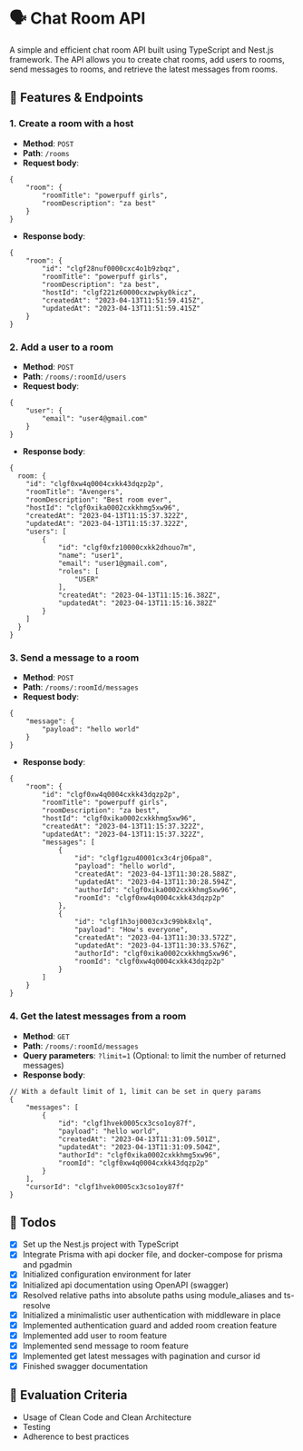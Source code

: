 # 🗣️ Chat Room API

A simple and efficient chat room API built using TypeScript and Nest.js framework. The API allows you to create chat rooms, add users to rooms, send messages to rooms, and retrieve the latest messages from rooms.

## 🚀 Features & Endpoints

### 1. Create a room with a host

- **Method**: `POST`
- **Path**: `/rooms`
- **Request body**:

```
{
    "room": {
        "roomTitle": "powerpuff girls",
        "roomDescription": "za best"
    }
}
```

- **Response body**:

```
{
    "room": {
        "id": "clgf28nuf0000cxc4o1b9zbqz",
        "roomTitle": "powerpuff girls",
        "roomDescription": "za best",
        "hostId": "clgf221z60000cxzwpky0kicz",
        "createdAt": "2023-04-13T11:51:59.415Z",
        "updatedAt": "2023-04-13T11:51:59.415Z"
    }
}
```

### 2. Add a user to a room

- **Method**: `POST`
- **Path**: `/rooms/:roomId/users`
- **Request body**:

```
{
    "user": {
        "email": "user4@gmail.com"
    }
}
```

- **Response body**:

```
{
  room: {
    "id": "clgf0xw4q0004cxkk43dqzp2p",
    "roomTitle": "Avengers",
    "roomDescription": "Best room ever",
    "hostId": "clgf0xika0002cxkkhmg5xw96",
    "createdAt": "2023-04-13T11:15:37.322Z",
    "updatedAt": "2023-04-13T11:15:37.322Z",
    "users": [
        {
            "id": "clgf0xfz10000cxkk2dhouo7m",
            "name": "user1",
            "email": "user1@gmail.com",
            "roles": [
                "USER"
            ],
            "createdAt": "2023-04-13T11:15:16.382Z",
            "updatedAt": "2023-04-13T11:15:16.382Z"
        }
    ]
  }
}
```

### 3. Send a message to a room

- **Method**: `POST`
- **Path**: `/rooms/:roomId/messages`
- **Request body**:

```
{
    "message": {
        "payload": "hello world"
    }
}
```

- **Response body**:

```
{
    "room": {
        "id": "clgf0xw4q0004cxkk43dqzp2p",
        "roomTitle": "powerpuff girls",
        "roomDescription": "za best",
        "hostId": "clgf0xika0002cxkkhmg5xw96",
        "createdAt": "2023-04-13T11:15:37.322Z",
        "updatedAt": "2023-04-13T11:15:37.322Z",
        "messages": [
            {
                "id": "clgf1gzu40001cx3c4rj06pa8",
                "payload": "hello world",
                "createdAt": "2023-04-13T11:30:28.588Z",
                "updatedAt": "2023-04-13T11:30:28.594Z",
                "authorId": "clgf0xika0002cxkkhmg5xw96",
                "roomId": "clgf0xw4q0004cxkk43dqzp2p"
            },
            {
                "id": "clgf1h3oj0003cx3c99bk8xlq",
                "payload": "How's everyone",
                "createdAt": "2023-04-13T11:30:33.572Z",
                "updatedAt": "2023-04-13T11:30:33.576Z",
                "authorId": "clgf0xika0002cxkkhmg5xw96",
                "roomId": "clgf0xw4q0004cxkk43dqzp2p"
            }
        ]
    }
}
```

### 4. Get the latest messages from a room

- **Method**: `GET`
- **Path**: `/rooms/:roomId/messages`
- **Query parameters**: `?limit=1` (Optional: to limit the number of returned messages)
- **Response body**:

```
// With a default limit of 1, limit can be set in query params
{
    "messages": [
        {
            "id": "clgf1hvek0005cx3cso1oy87f",
            "payload": "hello world",
            "createdAt": "2023-04-13T11:31:09.501Z",
            "updatedAt": "2023-04-13T11:31:09.504Z",
            "authorId": "clgf0xika0002cxkkhmg5xw96",
            "roomId": "clgf0xw4q0004cxkk43dqzp2p"
        }
    ],
    "cursorId": "clgf1hvek0005cx3cso1oy87f"
}
```

## 📝 Todos

- [x] Set up the Nest.js project with TypeScript
- [x] Integrate Prisma with api docker file, and docker-compose for prisma and pgadmin
- [x] Initialized configuration environment for later
- [x] Initialized api documentation using OpenAPI (swagger)
- [x] Resolved relative paths into absolute paths using module_aliases and ts-resolve
- [x] Initialized a minimalistic user authentication with middleware in place
- [x] Implemented authentication guard and added room creation feature
- [x] Implemented add user to room feature
- [x] Implemented send message to room feature
- [x] Implemented get latest messages with pagination and cursor id
- [x] Finished swagger documentation

## 🌟 Evaluation Criteria

- Usage of Clean Code and Clean Architecture
- Testing
- Adherence to best practices
